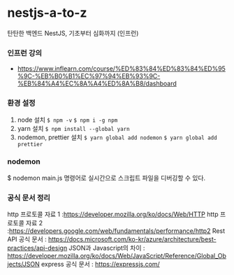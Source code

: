 # nestjs-a-to-z
탄탄한 백엔드 NestJS, 기초부터 심화까지 (인프런)


### 인프런 강의
- https://www.inflearn.com/course/%ED%83%84%ED%83%84%ED%95%9C-%EB%B0%B1%EC%97%94%EB%93%9C-%EB%84%A4%EC%8A%A4%ED%8A%B8/dashboard

### 환경 설정
1. node 설치
  `$ npm -v`
   `$ npm i -g npm`
2. yarn 설치
  `$ npm install --global yarn`
3. nodemon, prettier 설치
  `$ yarn global add nodemon`
  `$ yarn global add prettier`
  
  
  ### nodemon
$ nodemon main.js 명령어로 실시간으로 스크립트 파일을 디버깅할 수 있다.



### 공식 문서 정리
http 프로토콜 자료 1 :https://developer.mozilla.org/ko/docs/Web/HTTP
http 프로토콜 자료 2 :https://developers.google.com/web/fundamentals/performance/http2
Rest API 공식 문서 : https://docs.microsoft.com/ko-kr/azure/architecture/best-practices/api-design
JSON과 Javascript의 차이 : https://developer.mozilla.org/ko/docs/Web/JavaScript/Reference/Global_Objects/JSON
express 공식 문서 : https://expressjs.com/


